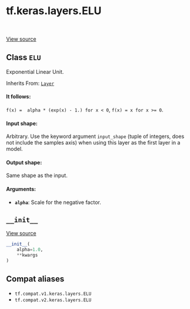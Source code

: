<div itemscope itemtype="http://developers.google.com/ReferenceObject">
<meta itemprop="name" content="tf.keras.layers.ELU" />
<meta itemprop="path" content="Stable" />
<meta itemprop="property" content="__init__"/>
</div>

# tf.keras.layers.ELU

<!-- Insert buttons and diff -->

<table class="tfo-notebook-buttons tfo-api" align="left">
</table>

<a target="_blank" href="/code/stable/tensorflow/python/keras/layers/advanced_activations.py">View source</a>



## Class `ELU`

Exponential Linear Unit.

Inherits From: [`Layer`](../../../tf/keras/layers/Layer.md)

<!-- Placeholder for "Used in" -->


#### It follows:


`f(x) =  alpha * (exp(x) - 1.) for x < 0`,
`f(x) = x for x >= 0`.

#### Input shape:

Arbitrary. Use the keyword argument `input_shape`
(tuple of integers, does not include the samples axis)
when using this layer as the first layer in a model.



#### Output shape:

Same shape as the input.



#### Arguments:


* <b>`alpha`</b>: Scale for the negative factor.

<h2 id="__init__"><code>__init__</code></h2>

<a target="_blank" href="/code/stable/tensorflow/python/keras/layers/advanced_activations.py">View source</a>

``` python
__init__(
    alpha=1.0,
    **kwargs
)
```








## Compat aliases

* `tf.compat.v1.keras.layers.ELU`
* `tf.compat.v2.keras.layers.ELU`

